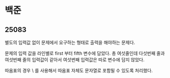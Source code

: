 # 백준

## 25083

별도의 입력값 없이 문제에서 요구하는 형태로 출력을 해야하는 문제다.

문제의 입력 값을 라인별로 first 부터 fifth 변수에 담았다. 총 여섯줄인데 다섯번째 줄과 여섯번째 줄의 입력값이 같아서 여섯번째 입력값은 따로 변수에 담지 않았다.

따옴표의 경우 \ 를 사용해서 따옴표 자체도 문자열로 포함될 수 있도록 처리했다.

